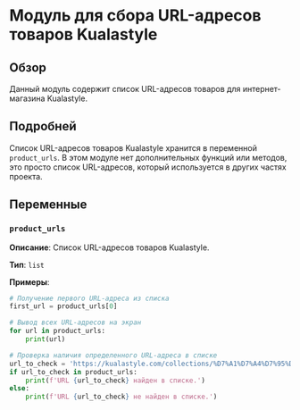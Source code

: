 # Модуль для сбора URL-адресов товаров Kualastyle

## Обзор

Данный модуль содержит список URL-адресов товаров для интернет-магазина Kualastyle.

## Подробней

Список URL-адресов товаров Kualastyle хранится в переменной `product_urls`. В этом модуле нет дополнительных функций или методов, это просто список URL-адресов, который используется в других частях проекта.

## Переменные

### `product_urls`

**Описание**: Список URL-адресов товаров Kualastyle.

**Тип**: `list` 

**Примеры**: 

```python
# Получение первого URL-адреса из списка
first_url = product_urls[0]

# Вывод всех URL-адресов на экран
for url in product_urls:
    print(url)

# Проверка наличия определенного URL-адреса в списке
url_to_check = 'https://kualastyle.com/collections/%D7%A1%D7%A4%D7%95%D7%AA-%D7%9E%D7%A2%D7%95%D7%A6%D7%91%D7%95%D7%AA/products/verona'
if url_to_check in product_urls:
    print(f'URL {url_to_check} найден в списке.')
else:
    print(f'URL {url_to_check} не найден в списке.')
```